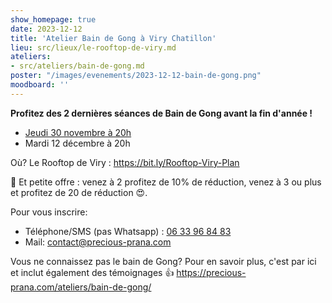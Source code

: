 ```yaml
---
show_homepage: true
date: 2023-12-12
title: 'Atelier Bain de Gong à Viry Chatillon'
lieu: src/lieux/le-rooftop-de-viry.md
ateliers:
- src/ateliers/bain-de-gong.md
poster: "/images/evenements/2023-12-12-bain-de-gong.png"
moodboard: ''
---
```


**Profitez des 2 dernières séances de Bain de Gong avant la fin d'année !**

- [Jeudi 30 novembre à 20h](/agenda/2023/11/30/atelier-bain-de-gong-a-viry-chatillon/)
- Mardi 12 décembre à 20h

Où? Le Rooftop de Viry : https://bit.ly/Rooftop-Viry-Plan

🎁 Et petite offre : venez à 2 profitez de 10% de réduction, venez à 3 ou plus et profitez de 20 de réduction 😍.

Pour vous inscrire:
- Téléphone/SMS (pas Whatsapp) : [06 33 96 84 83](tel:0633968483)
- Mail: contact@precious-prana.com

Vous ne connaissez pas le bain de Gong? Pour en savoir plus, c'est par ici et
inclut également des témoignages 👍
https://precious-prana.com/ateliers/bain-de-gong/